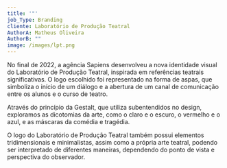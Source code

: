 ```yaml
---
title: '"'
job_Type: Branding
cliente: Laboratório de Produção Teatral
AuthorA: Matheus Oliveira
AuthorB: ""
image: /images/lpt.png
---
```

No final de 2022, a agência Sapiens desenvolveu a nova identidade visual do Laboratório de Produção Teatral, inspirada em referências teatrais significativas. O logo escolhido foi representado na forma de aspas, que simboliza o início de um diálogo e a abertura de um canal de comunicação entre os alunos e o curso de teatro.

Através do princípio da Gestalt, que utiliza subentendidos no design, exploramos as dicotomias da arte, como o claro e o escuro, o vermelho e o azul, e as máscaras da comédia e tragédia. 

O logo do Laboratório de Produção Teatral também possui elementos tridimensionais e minimalistas, assim como a própria arte teatral, podendo ser interpretado de diferentes maneiras, dependendo do ponto de vista e perspectiva do observador.